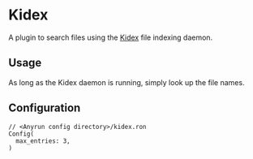 # Kidex

A plugin to search files using the [Kidex](https://github.com/Kirottu/kidex) file indexing daemon.

## Usage

As long as the Kidex daemon is running, simply look up the file names.

## Configuration

```ron
// <Anyrun config directory>/kidex.ron
Config(
  max_entries: 3,
)
```
